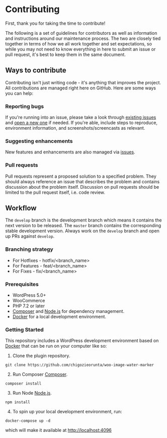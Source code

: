 # Contributing

First, thank you for taking the time to contribute!

The following is a set of guidelines for contributors as well as information and instructions around our maintenance process. The two are closely tied together in terms of how we all work together and set expectations, so while you may not need to know everything in here to submit an issue or pull request, it's best to keep them in the same document.

## Ways to contribute

Contributing isn't just writing code - it's anything that improves the project.  All contributions are managed right here on GitHub.  Here are some ways you can help:

### Reporting bugs

If you're running into an issue, please take a look through [existing issues](https://github.com/chigozieorunta/woo-image-water-marker/issues) and [open a new one](https://github.com/chigozieorunta/woo-image-water-marker/issues/new) if needed.  If you're able, include steps to reproduce, environment information, and screenshots/screencasts as relevant.

### Suggesting enhancements

New features and enhancements are also managed via [issues](https://github.com/chigozieorunta/woo-image-water-marker/issues).

### Pull requests

Pull requests represent a proposed solution to a specified problem.  They should always reference an issue that describes the problem and contains discussion about the problem itself. Discussion on pull requests should be limited to the pull request itself, i.e. code review.

## Workflow

The `develop` branch is the development branch which means it contains the next version to be released. The `master` branch contains the corresponding stable development version. Always work on the `develop` branch and open up PRs against `develop`.

### Branching strategy

- For Hotfixes - hotfix/<branch_name>
- For Features - feat/<branch_name>
- For Fixes - fix/<branch_name>

### Prerequisites

- WordPress 5.0+
- WooCommerce
- PHP 7.2 or later
- [Composer](https://getcomposer.org) and [Node.js](https://nodejs.org) for dependency management.
- [Docker](https://docs.docker.com/install/) for a local development environment.

### Getting Started

This repository includes a WordPress development environment based on [Docker](https://docs.docker.com/install/) that can be run on your computer like so:

1. Clone the plugin repository.

```
git clone https://github.com/chigozieorunta/woo-image-water-marker
```

2. Run Composer [Composer](https://getcomposer.org).

```
composer install
```

3. Run Node [Node.js](https://nodejs.org).

```
npm install
```

4. To spin up your local development environment, run:

```
docker-compose up -d
```

which will make it available at [http://localhost:4096](http://localhost:4096)
